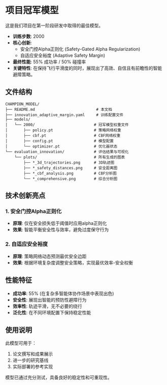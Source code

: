 # 项目冠军模型

这是我们项目在第一阶段研发中取得的最佳模型。

- **训练步数**: 2000
- **核心创新**:
  - 安全门控Alpha正则化 (Safety-Gated Alpha Regularization)
  - 自适应安全裕度 (Adaptive Safety Margin)
- **最终性能**: 55% 成功率 / 50% 碰撞率
- **关键特性**: 在保持飞行平滑度的同时，展现出了高效、自信且有前瞻性的智能避障策略。

## 文件结构

```
CHAMPION_MODEL/
├── README.md                           # 本文档
├── innovation_adaptive_margin.yaml     # 训练配置文件
├── models/
│   └── 2000/                          # 冠军模型权重文件
│       ├── policy.pt                  # 策略网络权重
│       ├── cbf.pt                     # CBF网络权重
│       ├── config.pt                  # 模型配置
│       └── optimizer.pt               # 优化器状态
└── evaluation_innovation/             # 评估结果与可视化
    └── plots/                         # 所有生成的图表
        ├── *_3d_trajectories.png      # 3D轨迹图
        ├── *_safety_distances.png     # 安全距离图
        ├── *_cbf_analysis.png         # CBF分析图
        └── *_comprehensive.png        # 综合分析图
```

## 技术创新亮点

### 1. 安全门控Alpha正则化
- **原理**: 仅在安全损失低于阈值时应用alpha正则化
- **效果**: 智能平衡安全性与效率，避免过度保守行为

### 2. 自适应安全裕度
- **原理**: 策略网络动态预测最优安全边距
- **效果**: 根据环境复杂度调整安全策略，实现最优效率-安全权衡

## 性能特征

- **成功率**: 55% (在复杂多智能体协作场景中表现出色)
- **安全性**: 展现出智能的预防性避障行为
- **效率性**: 轨迹平滑，无不必要的绕行
- **泛化性**: 在不同环境配置下保持稳定性能

## 使用说明

此模型可用于：
1. 论文撰写和成果展示
2. 进一步的研究基线
3. 实际部署的参考实现

模型已通过充分测试，具备良好的稳定性和可重现性。
